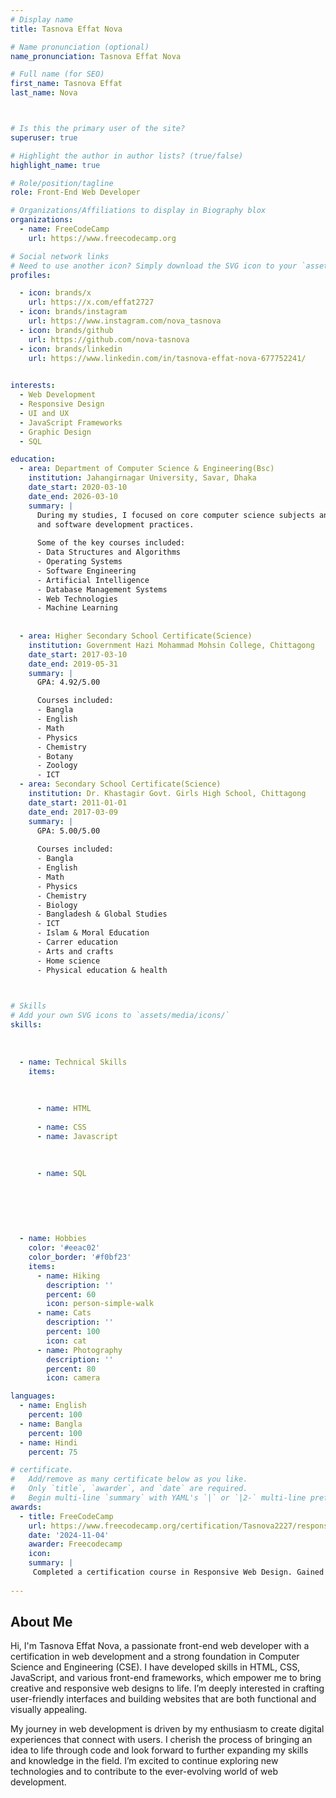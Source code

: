 ```yaml
---
# Display name
title: Tasnova Effat Nova

# Name pronunciation (optional)
name_pronunciation: Tasnova Effat Nova

# Full name (for SEO)
first_name: Tasnova Effat
last_name: Nova



# Is this the primary user of the site?
superuser: true

# Highlight the author in author lists? (true/false)
highlight_name: true

# Role/position/tagline
role: Front-End Web Developer

# Organizations/Affiliations to display in Biography blox
organizations:
  - name: FreeCodeCamp
    url: https://www.freecodecamp.org

# Social network links
# Need to use another icon? Simply download the SVG icon to your `assets/media/icons/` folder.
profiles:

  - icon: brands/x
    url: https://x.com/effat2727
  - icon: brands/instagram
    url: https://www.instagram.com/nova_tasnova
  - icon: brands/github
    url: https://github.com/nova-tasnova
  - icon: brands/linkedin
    url: https://www.linkedin.com/in/tasnova-effat-nova-677752241/
  

interests:
  - Web Development
  - Responsive Design
  - UI and UX
  - JavaScript Frameworks 
  - Graphic Design
  - SQL

education:
  - area: Department of Computer Science & Engineering(Bsc)
    institution: Jahangirnagar University, Savar, Dhaka
    date_start: 2020-03-10
    date_end: 2026-03-10
    summary: |
      During my studies, I focused on core computer science subjects and advanced topics.  These courses have given me a strong foundation in problem-solving, coding, 
      and software development practices.
     
      Some of the key courses included:
      - Data Structures and Algorithms
      - Operating Systems
      - Software Engineering
      - Artificial Intelligence
      - Database Management Systems
      - Web Technologies
      - Machine Learning
    
    
  - area: Higher Secondary School Certificate(Science)
    institution: Government Hazi Mohammad Mohsin College, Chittagong
    date_start: 2017-03-10
    date_end: 2019-05-31
    summary: |
      GPA: 4.92/5.00

      Courses included:
      - Bangla
      - English
      - Math
      - Physics
      - Chemistry
      - Botany
      - Zoology
      - ICT
  - area: Secondary School Certificate(Science)
    institution: Dr. Khastagir Govt. Girls High School, Chittagong
    date_start: 2011-01-01
    date_end: 2017-03-09
    summary: |
      GPA: 5.00/5.00
      
      Courses included:
      - Bangla
      - English
      - Math
      - Physics
      - Chemistry
      - Biology
      - Bangladesh & Global Studies
      - ICT
      - Islam & Moral Education
      - Carrer education
      - Arts and crafts
      - Home science
      - Physical education & health

  

# Skills
# Add your own SVG icons to `assets/media/icons/`
skills:
  
  
  
  - name: Technical Skills
    items:
      
      
      
      - name: HTML
         
      - name: CSS
      - name: Javascript
      
      
        
      - name: SQL
        
       
      
      
   
        
  - name: Hobbies
    color: '#eeac02'
    color_border: '#f0bf23'
    items:
      - name: Hiking
        description: ''
        percent: 60
        icon: person-simple-walk
      - name: Cats
        description: ''
        percent: 100
        icon: cat
      - name: Photography
        description: ''
        percent: 80
        icon: camera

languages:
  - name: English
    percent: 100
  - name: Bangla
    percent: 100
  - name: Hindi
    percent: 75

# certificate.
#   Add/remove as many certificate below as you like.
#   Only `title`, `awarder`, and `date` are required.
#   Begin multi-line `summary` with YAML's `|` or `|2-` multi-line prefix and indent 2 spaces below.
awards:
  - title: FreeCodeCamp
    url: https://www.freecodecamp.org/certification/Tasnova2227/responsive-web-design
    date: '2024-11-04'
    awarder: Freecodecamp
    icon: 
    summary: |
     Completed a certification course in Responsive Web Design. Gained proficiency in HTML, CSS, and modern web design principles. Built 5 projects demonstrating practical skills in designing and coding responsive web applications.
  
---
```


## About Me

Hi, I'm Tasnova Effat Nova, a passionate front-end web developer with a certification in web development and a strong foundation in Computer Science and Engineering (CSE). I have developed skills in HTML, CSS, JavaScript, and various front-end frameworks, which empower me to bring creative and responsive web designs to life. I’m deeply interested in crafting user-friendly interfaces and building websites that are both functional and visually appealing.

My journey in web development is driven by my enthusiasm to create digital experiences that connect with users. I cherish the process of bringing an idea to life through code and look forward to further expanding my skills and knowledge in the field. I’m excited to continue exploring new technologies and to contribute to the ever-evolving world of web development.